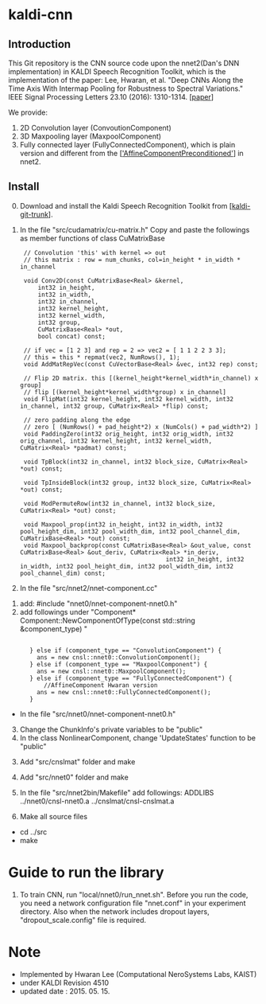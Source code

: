 # kaldi-cnn

## Introduction
This Git repository is the CNN source code upon the nnet2(Dan's DNN implementation) in KALDI Speech Recognition Toolkit, which is the implementation of the paper:
Lee, Hwaran, et al. "Deep CNNs Along the Time Axis With Intermap Pooling for Robustness to Spectral Variations." IEEE Signal Processing Letters 23.10 (2016): 1310-1314. [[paper](https://arxiv.org/abs/1606.03207)]

We provide:
1. 2D Convolution layer (ConvoutionComponent)
2. 3D Maxpooling layer (MaxpoolComponent)
3. Fully connected layer (FullyConnectedComponent), which is plain version and different from the [['AffineComponentPreconditioned'](http://kaldi-asr.org/doc/classkaldi_1_1nnet2_1_1AffineComponentPreconditioned.html)] in nnet2.


## Install

0. Download and install the Kaldi Speech Recognition Toolkit from [[kaldi-git-trunk](https://github.com/kaldi-asr/kaldi)].

1. In the file "src/cudamatrix/cu-matrix.h"
Copy and paste the followings as member functions of class CuMatrixBase

		// Convolution 'this' with kernel => out
		// this matrix : row = num_chunks, col=in_height * in_width * in_channel

		void Conv2D(const CuMatrixBase<Real> &kernel,
			int32 in_height,
			int32 in_width,
			int32 in_channel,
			int32 kernel_height,
			int32 kernel_width,
			int32 group,
			CuMatrixBase<Real> *out,
			bool concat) const;

		// if vec = [1 2 3] and rep = 2 => vec2 = [ 1 1 2 2 3 3];
		// this = this * repmat(vec2, NumRows(), 1);
		void AddMatRepVec(const CuVectorBase<Real> &vec, int32 rep) const;

		// Flip 2D matrix. this [(kernel_height*kernel_width*in_channel) x group]
		// flip [(kernel_height*kernel_width*group) x in_channel]
		void FlipMat(int32 kernel_height, int32 kernel_width, int32 in_channel, int32 group, CuMatrix<Real> *flip) const;

		// zero padding along the edge
		// zero [ (NumRows() + pad_height*2) x (NumCols() + pad_width*2) ]
		void PaddingZero(int32 orig_height, int32 orig_width, int32 orig_channel, int32 kernel_height, int32 kernel_width, CuMatrix<Real> *padmat) const;

		void TpBlock(int32 in_channel, int32 block_size, CuMatrix<Real> *out) const;

		void TpInsideBlock(int32 group, int32 block_size, CuMatrix<Real> *out) const;

		void ModPermuteRow(int32 in_channel, int32 block_size, CuMatrix<Real> *out) const;
	
		void Maxpool_prop(int32 in_height, int32 in_width, int32 pool_height_dim, int32 pool_width_dim, int32 pool_channel_dim, CuMatrixBase<Real> *out) const;
		void Maxpool_backprop(const CuMatrixBase<Real> &out_value, const CuMatrixBase<Real> &out_deriv, CuMatrix<Real> *in_deriv,
												int32 in_height, int32 in_width, int32 pool_height_dim, int32 pool_width_dim, int32 pool_channel_dim) const;


2. In the file "src/nnet2/nnet-component.cc"
1) add: #include "nnet0/nnet-component-nnet0.h"
2) add followings under "Component\* Component::NewComponentOfType(const std::string &component_type) "
<pre><code>
	  } else if (component_type == "ConvolutionComponent") {
	    ans = new cnsl::nnet0::ConvolutionComponent();
	  } else if (component_type == "MaxpoolComponent") {
	    ans = new cnsl::nnet0::MaxpoolComponent();
	  } else if (component_type == "FullyConnectedComponent") {
          //AffineComponent Hwaran version
	    ans = new cnsl::nnet0::FullyConnectedComponent();
	  }
</code></pre>
- In the file "src/nnet0/nnet-component-nnet0.h"
3) Change the ChunkInfo's private variables to be "public"
4) In the class NonlinearComponent, change 'UpdateStates' function to be "public"


3. Add "src/cnslmat" folder and make

4. Add "src/nnet0" folder and make 

5. In the file "src/nnet2bin/Makefile" add followings:
ADDLIBS ../nnet0/cnsl-nnet0.a ../cnslmat/cnsl-cnslmat.a

6. Make all source files
- cd ../src
- make


# Guide to run the library
1. To train CNN, run "local/nnet0/run_nnet.sh". 
Before you run the code, you need a network configuration file "nnet.conf" in your experiment directory. Also when the network includes dropout layers, "dropout_scale.config" file is required.


# Note
- Implemented by Hwaran Lee (Computational NeroSystems Labs, KAIST)
- under KALDI Revision 4510
- updated date : 2015. 05. 15.


